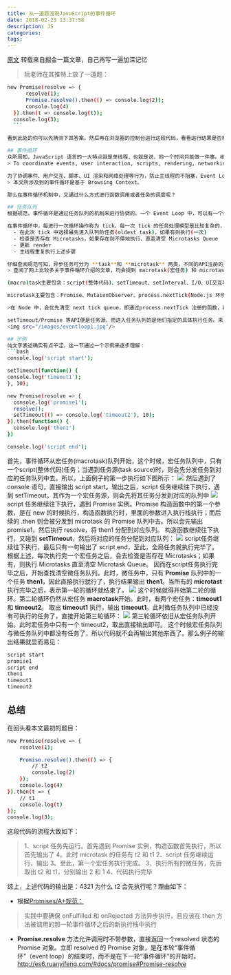 ```yaml
---
title: 从一道题浅说JavaScript的事件循环
date: 2018-02-23 13:37:58
description: JS
categories:
tags:
---
```

<a href="https://juejin.im/entry/5a8bc3215188257a856f4b2b/">原文</a>
转载来自掘金一篇文章，自己再写一遍加深记忆

> 阮老师在其推特上放了一道题：
  ```bash
  new Promise(resolve => {
        resolve(1);
        Promise.resolve().then(() => console.log(2));
        console.log(4)
    }).then(t => console.log(t));
    console.log(3);
    ```

看到此处的你可以先猜测下其答案，然后再在浏览器的控制台运行这段代码，看看运行结果是否和你的猜测一致。

## 事件循环
众所周知，JavaScript 语言的一大特点就是单线程，也就是说，同一个时间只能做一件事。根据 <a style="color: blue" href="https://www.w3.org/TR/html5/webappapis.html#event-loops">HTML 规范</a> ：
> To coordinate events, user interaction, scripts, rendering, networking, and so forth, user agents must use event loops as described in this section. There are two kinds of event loops: those for browsing contexts, and those for workers.

为了协调事件、用户交互、脚本、UI 渲染和网络处理等行为，防止主线程的不阻塞，Event Loop 的方案应用而生。Event Loop 包含两类：一类是基于 Browsing Context，一种是基于 Worker。二者的运行是独立的，也就是说，每一个 JavaScript 运行的"线程环境"都有一个独立的 Event Loop，每一个 Web Worker 也有一个独立的 Event Loop。
> 本文所涉及到的事件循环是基于 Browsing Context。

那么在事件循环机制中，又通过什么方式进行函数调用或者任务的调度呢？

## 任务队列
根据规范，事件循环是通过任务队列的机制来进行协调的。一个 Event Loop 中，可以有一个或者多个任务队列(task queue)，一个任务队列便是一系列有序任务(task)的集合；每个任务都有一个任务源(task source)，源自同一个任务源的 task 必须放到同一个任务队列，从不同源来的则被添加到不同队列。

在事件循环中，每进行一次循环操作称为 tick，每一次 tick 的任务处理模型是比较复杂的，但关键步骤如下：
    - 在此次 tick 中选择最先进入队列的任务(oldest task)，如果有则执行(一次)
    - 检查是否存在 Microtasks，如果存在则不停地执行，直至清空 Microtasks Queue
    - 更新 render
    - 主线程重复执行上述步骤

仔细查阅规范可知，异步任务可分为 **task**和 **microtask** 两类，不同的API注册的异步任务会依次进入自身对应的队列中，然后等待 Event Loop 将它们依次压入执行栈中执行。
> 查阅了网上比较多关于事件循环介绍的文章，均会提到 macrotask(宏任务) 和 microtask(微任务) 两个概念，但规范中并没有提到 macrotask，因而一个比较合理的解释是 task 即为其它文章中的 macrotask。另外在 ES2015 规范中称为 microtask 又被称为 Job。

(macro)task主要包含：script(整体代码)、setTimeout、setInterval、I/O、UI交互事件、setImmediate(Node.js 环境)

microtask主要包含：Promise、MutaionObserver、process.nextTick(Node.js 环境)

>在 Node 中，会优先清空 next tick queue，即通过process.nextTick 注册的函数，再清空 other queue，常见的如Promise

setTimeout/Promise 等API便是任务源，而进入任务队列的是他们指定的具体执行任务。来自不同任务源的任务会进入到不同的任务队列。其中setTimeout与setInterval是同源的。
<img src="/images/eventloop1.jpg"/>

## 示例
纯文字表述确实有点干涩，这一节通过一个示例来逐步理解：
```bash
console.log('script start');

setTimeout(function() {
  console.log('timeout1');
}, 10);

new Promise(resolve => {
    console.log('promise1');
    resolve();
    setTimeout(() => console.log('timeout2'), 10);
}).then(function() {
    console.log('then1')
})

console.log('script end');
```
首先，事件循环从宏任务(macrotask)队列开始，这个时候，宏任务队列中，只有一个script(整体代码)任务；当遇到任务源(task source)时，则会先分发任务到对应的任务队列中去。所以，上面例子的第一步执行如下图所示：
<img src="/images/eventloop2.jpg"/>
然后遇到了 console 语句，直接输出 script start。输出之后，script 任务继续往下执行，遇到 setTimeout，其作为一个宏任务源，则会先将其任务分发到对应的队列中
<img src="/images/eventloop3.jpg"/>
script 任务继续往下执行，遇到 Promise 实例。Promise 构造函数中的第一个参数，是在 new 的时候执行，构造函数执行时，里面的参数进入执行栈执行；而后续的 .then 则会被分发到 microtask 的 Promise 队列中去。所以会先输出 promise1，然后执行 resolve，将 then1 分配到对应队列。
构造函数继续往下执行，又碰到 **setTimeout**，然后将对应的任务分配到对应队列：
<img src="/images/eventloop4.jpg"/>
script任务继续往下执行，最后只有一句输出了 script end，至此，全局任务就执行完毕了。
根据上述，每次执行完一个宏任务之后，会去检查是否存在 Microtasks；如果有，则执行 Microtasks 直至清空 Microtask Queue。
因而在script任务执行完毕之后，开始查找清空微任务队列。此时，微任务中，只有 **Promise** 队列中的一个任务 **then1**，因此直接执行就行了，执行结果输出 **then1**。当所有的 **microtast** 执行完毕之后，表示第一轮的循环就结束了。
<img src="eventloop5.jpg"/>
这个时候就得开始第二轮的循环。第二轮循环仍然从宏任务 **macrotask**开始。此时，有两个宏任务：**timeout1** 和 **timeout2**。
取出 **timeout1** 执行，输出 **timeout1**。此时微任务队列中已经没有可执行的任务了，直接开始第三轮循环：
<img src="/images/eventloop6.jpg"/>
第三轮循环依旧从宏任务队列开始。此时宏任务中只有一个 timeout2，取出直接输出即可。
这个时候宏任务队列与微任务队列中都没有任务了，所以代码就不会再输出其他东西了。那么例子的输出结果就显而易见：
```bash
script start
promise1
script end
then1
timeout1
timeout2
```

## 总结
在回头看本文最初的题目：
```bash
new Promise(resolve => {
    resolve(1);

    Promise.resolve().then(() => {
    	// t2
    	console.log(2)
    });
    console.log(4)
}).then(t => {
	// t1
	console.log(t)
});
console.log(3);
```
这段代码的流程大致如下：
> 1、script 任务先运行。首先遇到 Promise 实例，构造函数首先执行，所以首先输出了 4。此时 microtask 的任务有 t2 和 t1
  2、script 任务继续运行，输出 3。至此，第一个宏任务执行完成。
  3、执行所有的微任务，先后取出 t2 和 t1，分别输出 2 和 1
  4、代码执行完毕

综上，上述代码的输出是：4321
为什么 t2 会先执行呢？理由如下：

- 根据<a href="http://www.ituring.com.cn/article/66566">Promises/A+规范：</a>
> 实践中要确保 onFulfilled 和 onRejected 方法异步执行，且应该在 then 方法被调用的那一轮事件循环之后的新执行栈中执行

- **Promise.resolve** 方法允许调用时不带参数，直接返回一个resolved 状态的 Promise 对象。立即 resolved 的 Promise 对象，是在本轮“事件循环”（event loop）的结束时，而不是在下一轮“事件循环”的开始时。
http://es6.ruanyifeng.com/#docs/promise#Promise-resolve

